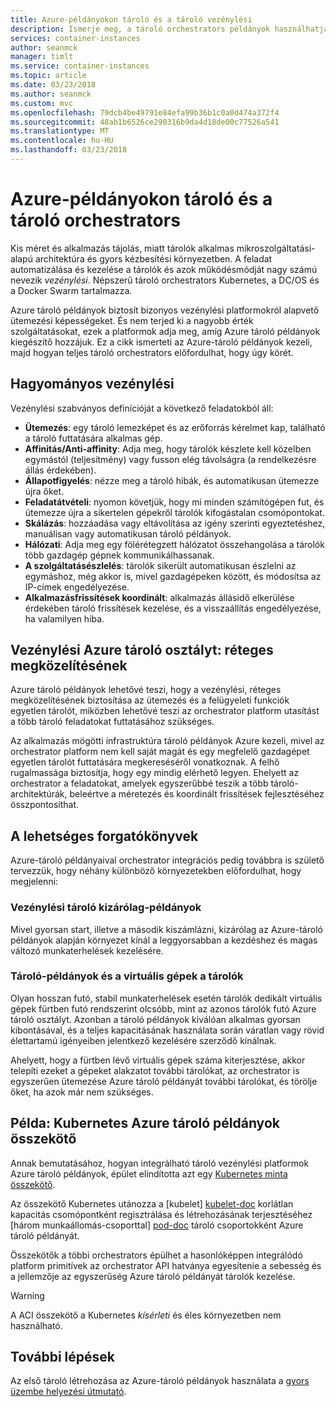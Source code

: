```yaml
---
title: Azure-példányokon tároló és a tároló vezénylési
description: Ismerje meg, a tároló orchestrators példányok használhatja az Azure tároló.
services: container-instances
author: seanmck
manager: timlt
ms.service: container-instances
ms.topic: article
ms.date: 03/23/2018
ms.author: seanmck
ms.custom: mvc
ms.openlocfilehash: 79dcb4be49791e84efa99b36b1c0a0d474a372f4
ms.sourcegitcommit: 48ab1b6526ce290316b9da4d18de00c77526a541
ms.translationtype: MT
ms.contentlocale: hu-HU
ms.lasthandoff: 03/23/2018
---
```

# <a name="azure-container-instances-and-container-orchestrators"></a>Azure-példányokon tároló és a tároló orchestrators

Kis méret és alkalmazás tájolás, miatt tárolók alkalmas mikroszolgáltatási-alapú architektúra és gyors kézbesítési környezetben. A feladat automatizálása és kezelése a tárolók és azok működésmódját nagy számú nevezik *vezénylési*. Népszerű tároló orchestrators Kubernetes, a DC/OS és a Docker Swarm tartalmazza.

Azure tároló példányok biztosít bizonyos vezénylési platformokról alapvető ütemezési képességeket. És nem terjed ki a nagyobb érték szolgáltatásokat, ezek a platformok adja meg, amíg Azure tároló példányok kiegészítő hozzájuk. Ez a cikk ismerteti az Azure-tároló példányok kezeli, majd hogyan teljes tároló orchestrators előfordulhat, hogy úgy körét.

## <a name="traditional-orchestration"></a>Hagyományos vezénylési

Vezénylési szabványos definícióját a következő feladatokból áll:

- **Ütemezés**: egy tároló lemezképet és az erőforrás kérelmet kap, található a tároló futtatására alkalmas gép.
- **Affinitás/Anti-affinity**: Adja meg, hogy tárolók készlete kell közelben egymástól (teljesítmény) vagy fusson elég távolságra (a rendelkezésre állás érdekében).
- **Állapotfigyelés**: nézze meg a tároló hibák, és automatikusan ütemezze újra őket.
- **Feladatátvételi**: nyomon követjük, hogy mi minden számítógépen fut, és ütemezze újra a sikertelen gépekről tárolók kifogástalan csomópontokat.
- **Skálázás**: hozzáadása vagy eltávolítása az igény szerinti egyeztetéshez, manuálisan vagy automatikusan tároló példányok.
- **Hálózati**: Adja meg egy fölérétegzett hálózatot összehangolása a tárolók több gazdagép gépnek kommunikálhassanak.
- **A szolgáltatásészlelés**: tárolók sikerült automatikusan észlelni az egymáshoz, még akkor is, mivel gazdagépeken között, és módosítsa az IP-címek engedélyezése.
- **Alkalmazásfrissítések koordinált**: alkalmazás állásidő elkerülése érdekében tároló frissítések kezelése, és a visszaállítás engedélyezése, ha valamilyen hiba.

## <a name="orchestration-with-azure-container-instances-a-layered-approach"></a>Vezénylési Azure tároló osztályt: réteges megközelítésének

Azure tároló példányok lehetővé teszi, hogy a vezénylési, réteges megközelítésének biztosítása az ütemezés és a felügyeleti funkciók egyetlen tárolót, miközben lehetővé teszi az orchestrator platform utasítást a több tároló feladatokat futtatásához szükséges.

Az alkalmazás mögötti infrastruktúra tároló példányok Azure kezeli, mivel az orchestrator platform nem kell saját magát és egy megfelelő gazdagépet egyetlen tárolót futtatására megkereséséről vonatkoznak. A felhő rugalmassága biztosítja, hogy egy mindig elérhető legyen. Ehelyett az orchestrator a feladatokat, amelyek egyszerűbbé teszik a több tároló-architektúrák, beleértve a méretezés és koordinált frissítések fejlesztéséhez összpontosíthat.

## <a name="potential-scenarios"></a>A lehetséges forgatókönyvek

Azure-tároló példányaival orchestrator integrációs pedig továbbra is születő tervezzük, hogy néhány különböző környezetekben előfordulhat, hogy megjelenni:

### <a name="orchestration-of-container-instances-exclusively"></a>Vezénylési tároló kizárólag-példányok

Mivel gyorsan start, illetve a második kiszámlázni, kizárólag az Azure-tároló példányok alapján környezet kínál a leggyorsabban a kezdéshez és magas változó munkaterhelések kezelésére.

### <a name="combination-of-container-instances-and-containers-in-virtual-machines"></a>Tároló-példányok és a virtuális gépek a tárolók

Olyan hosszan futó, stabil munkaterhelések esetén tárolók dedikált virtuális gépek fürtben futó rendszerint olcsóbb, mint az azonos tárolók futó Azure tároló osztályt. Azonban a tároló példányok kiválóan alkalmas gyorsan kibontásával, és a teljes kapacitásának használata során váratlan vagy rövid élettartamú igényeiben jelentkező kezelésére szerződő kínálnak.

Ahelyett, hogy a fürtben lévő virtuális gépek száma kiterjesztése, akkor telepíti ezeket a gépeket alakzatot további tárolókat, az orchestrator is egyszerűen ütemezése Azure tároló példányát további tárolókat, és törölje őket, ha azok már nem szükséges.

## <a name="sample-implementation-azure-container-instances-connector-for-kubernetes"></a>Példa: Kubernetes Azure tároló példányok összekötő

Annak bemutatásához, hogyan integrálható tároló vezénylési platformok Azure tároló példányok, épület elindította azt egy [Kubernetes minta összekötő][aci-connector-k8s].

Az összekötő Kubernetes utánozza a [kubelet] [ kubelet-doc] korlátlan kapacitás csomópontként regisztrálása és létrehozásának terjesztéséhez [három munkaállomás-csoporttal] [ pod-doc] tároló csoportokként Azure tároló példányát.

Összekötők a többi orchestrators épülhet a hasonlóképpen integrálódó platform primitívek az orchestrator API hatványa egyesítenie a sebesség és a jellemzője az egyszerűség Azure tároló példányát tárolók kezelése.

> [!WARNING]
> A ACI összekötő a Kubernetes *kísérleti* és éles környezetben nem használható.

## <a name="next-steps"></a>További lépések

Az első tároló létrehozása az Azure-tároló példányok használata a [gyors üzembe helyezési útmutató](container-instances-quickstart.md).

<!-- IMAGES -->

<!-- LINKS -->
[aci-connector-k8s]: https://github.com/virtual-kubelet/virtual-kubelet/tree/master/providers/azure
[kubelet-doc]: https://kubernetes.io/docs/admin/kubelet/
[pod-doc]: https://kubernetes.io/docs/concepts/workloads/pods/pod/